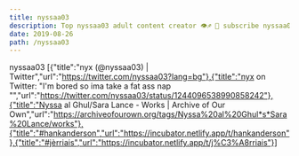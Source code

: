 ```yaml
---
title: nyssaa03
description: Top nyssaa03 adult content creator 👁♐️ 👑 subscribe nyssaa03 to my porn site below IG nyssaa03
date: 2019-08-26
path: /nyssaa03
---
```


nyssaa03
[{"title":"nyx (@nyssaa03) | Twitter","url":"https://twitter.com/nyssaa03?lang=bg"},{"title":"nyx on Twitter: \"I'm bored so ima take a fat ass nap \"","url":"https://twitter.com/nyssaa03/status/1244096538990858242"},{"title":"Nyssa al Ghul/Sara Lance - Works | Archive of Our Own","url":"https://archiveofourown.org/tags/Nyssa%20al%20Ghul*s*Sara%20Lance/works"},{"title":"#hankanderson","url":"https://incubator.netlify.app/t/hankanderson"},{"title":"#jèrriais","url":"https://incubator.netlify.app/t/j%C3%A8rriais"}]

